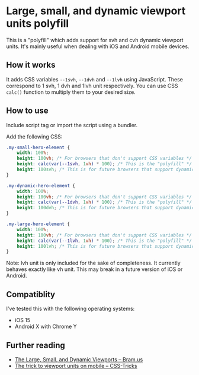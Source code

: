 # Large, small, and dynamic viewport units polyfill

This is a "polyfill" which adds support for svh and cvh dynamic viewport units. It's mainly useful when dealing with iOS and Android mobile devices.

## How it works

It adds CSS variables `--1svh`, `--1dvh` and `--1lvh` using JavaScript. These correspond to 1 svh, 1 dvh and 1lvh unit respectively. You can use CSS `calc()` function to multiply them to your desired size.

## How to use

Include script tag or import the script using a bundler.

Add the following CSS:

```css
.my-small-hero-element {
    width: 100%;
    height: 100vh; /* For browsers that don't support CSS variables */
    height: calc(var(--1svh, 1vh) * 100); /* This is the "polyfill" */
    height: 100svh; /* This is for future browsers that support dynamic viewport units */
}

.my-dynamic-hero-element {
    width: 100%;
    height: 100vh; /* For browsers that don't support CSS variables */
    height: calc(var(--1dvh, 1vh) * 100); /* This is the "polyfill" */
    height: 100dvh; /* This is for future browsers that support dynamic viewport units */
}

.my-large-hero-element {
    width: 100%;
    height: 100vh; /* For browsers that don't support CSS variables */
    height: calc(var(--1lvh, 1vh) * 100); /* This is the "polyfill" */
    height: 100lvh; /* This is for future browsers that support dynamic viewport units */
}
```

Note: lvh unit is only included for the sake of completeness. It currently behaves exactly like vh unit. This may break in a future version of iOS or Android.

## Compatiblity

I've tested this with the following operating systems:

* iOS 15
* Android X with Chrome Y

## Further reading

* [The Large, Small, and Dynamic Viewports – Bram.us](https://www.bram.us/2021/07/08/the-large-small-and-dynamic-viewports/)
* [The trick to viewport units on mobile – CSS-Tricks](https://css-tricks.com/the-trick-to-viewport-units-on-mobile/)